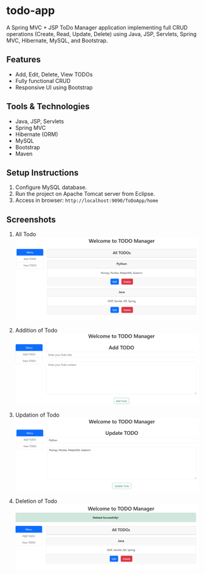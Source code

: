 # todo-app
A Spring MVC + JSP ToDo Manager application implementing full CRUD operations (Create, Read, Update, Delete) using Java, JSP, Servlets, Spring MVC, Hibernate, MySQL, and Bootstrap.

## Features
- Add, Edit, Delete, View TODOs
- Fully functional CRUD
- Responsive UI using Bootstrap

## Tools & Technologies
- Java, JSP, Servlets
- Spring MVC
- Hibernate (ORM)
- MySQL
- Bootstrap
- Maven

## Setup Instructions
1. Configure MySQL database.
2. Run the project on Apache Tomcat server from Eclipse.
3. Access in browser: `http://localhost:9090/ToDoApp/home`

## Screenshots
1. All Todo
![Home](screenshots/home.png)

1. Addition of Todo
![Add Todo](screenshots/add.png)

1. Updation of Todo
![Update Todo](screenshots/update.png)

1. Deletion of Todo
![Delete Todo](screenshots/delete.png)